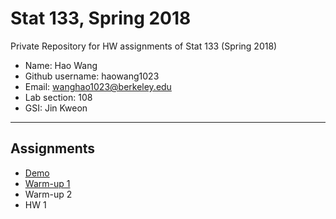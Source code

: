 # Stat 133, Spring 2018

Private Repository for HW assignments of Stat 133 (Spring 2018)

- Name: Hao Wang
- Github username: haowang1023
- Email: wanghao1023@berkeley.edu
- Lab section: 108
- GSI: Jin Kweon

-----

## Assignments

- [Demo](demo)
- [Warm-up 1](warmup1)
- Warm-up 2
- HW 1


